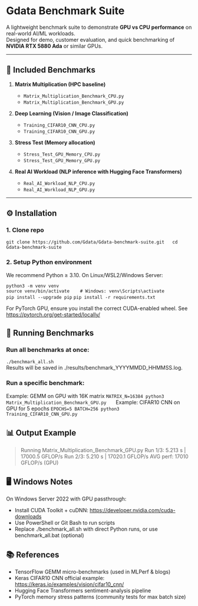 # Gdata Benchmark Suite

A lightweight benchmark suite to demonstrate **GPU vs CPU performance** on real-world AI/ML workloads.  
Designed for demo, customer evaluation, and quick benchmarking of **NVIDIA RTX 5880 Ada** or similar GPUs.

---

## 📂 Included Benchmarks

1. **Matrix Multiplication (HPC baseline)**
   - `Matrix_Multiplication_Benchmark_CPU.py`
   - `Matrix_Multiplication_Benchmark_GPU.py`

2. **Deep Learning (Vision / Image Classification)**
   - `Training_CIFAR10_CNN_CPU.py`
   - `Training_CIFAR10_CNN_GPU.py`

3. **Stress Test (Memory allocation)**
   - `Stress_Test_GPU_Memory_CPU.py`
   - `Stress_Test_GPU_Memory_GPU.py`

4. **Real AI Workload (NLP inference with Hugging Face Transformers)**
   - `Real_AI_Workload_NLP_CPU.py`
   - `Real_AI_Workload_NLP_GPU.py`

---

## ⚙️ Installation

### 1. Clone repo

`git clone https://github.com/Gdata/Gdata-benchmark-suite.git  
cd Gdata-benchmark-suite`

### 2. Setup Python environment
We recommend Python ≥ 3.10. On Linux/WSL2/Windows Server:

`python3 -m venv venv`  
`source venv/bin/activate    # Windows: venv\Scripts\activate`  
`pip install --upgrade pip`
`pip install -r requirements.txt`

For PyTorch GPU, ensure you install the correct CUDA-enabled wheel.
See https://pytorch.org/get-started/locally/

## 🚀 Running Benchmarks

### Run all benchmarks at once:

`./benchmark_all.sh`  
Results will be saved in ./results/benchmark_YYYYMMDD_HHMMSS.log.

### Run a specific benchmark:

Example: GEMM on GPU with 16K matrix
`MATRIX_N=16384 python3 Matrix_Multiplication_Benchmark_GPU.py  
`
Example: CIFAR10 CNN on GPU for 5 epochs
`EPOCHS=5 BATCH=256 python3 Training_CIFAR10_CNN_GPU.py  
`
## 📊 Output Example
> Running Matrix_Multiplication_Benchmark_GPU.py
Run 1/3: 5.213 s | 17000.5 GFLOP/s
Run 2/3: 5.210 s | 17020.1 GFLOP/s
AVG perf: 17010 GFLOP/s (GPU)

## 🖥️ Windows Notes
On Windows Server 2022 with GPU passthrough:

- Install CUDA Toolkit + cuDNN: https://developer.nvidia.com/cuda-downloads
- Use PowerShell or Git Bash to run scripts
- Replace ./benchmark_all.sh with direct Python runs, or use benchmark_all.bat (optional)

## 📚 References
- TensorFlow GEMM micro-benchmarks (used in MLPerf & blogs)
- Keras CIFAR10 CNN official example: https://keras.io/examples/vision/cifar10_cnn/
- Hugging Face Transformers sentiment-analysis pipeline
- PyTorch memory stress patterns (community tests for max batch size)

